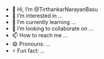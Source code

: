 - 👋 Hi, I’m @TirthankarNarayanBasu
- 👀 I’m interested in ...
- 🌱 I’m currently learning ...
- 💞️ I’m looking to collaborate on ...
- 📫 How to reach me ...
- 😄 Pronouns: ...
- ⚡ Fun fact: ...

<!---
TirthankarNarayanBasu/TirthankarNarayanBasu is a ✨ special ✨ repository because its `README.md` (this file) appears on your GitHub profile.
You can click the Preview link to take a look at your changes.
--->
